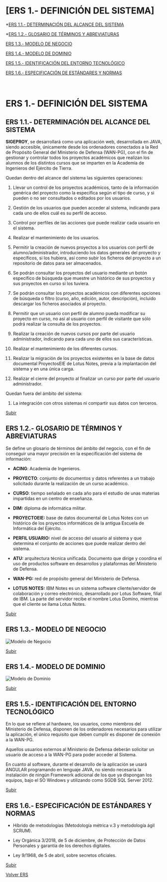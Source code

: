 <a name="top"></a>
# [ERS 1.- DEFINICIÓN DEL SISTEMA]

*[ERS 1.1.- DETERMINACIÓN DEL ALCANCE DEL SISTEMA](#item1)

*[ERS 1.2.- GLOSARIO DE TÉRMINOS Y ABREVIATURAS](#item2)

[ERS 1.3.- MODELO DE NEGOCIO](#item3)

[ERS 1.4.- MODELO DE DOMINIO](#item4)

[ERS 1.5.- IDENTIFICACIÓN DEL ENTORNO TECNOLÓGICO](#item5)

[ERS 1.6.- ESPECIFICACIÓN DE ESTÁNDARES Y NORMAS](#item6)

<br>ERS 1.- DEFINICIÓN DEL SISTEMA
==================================

<a name="item1"></a>
ERS 1.1.- DETERMINACIÓN DEL ALCANCE DEL SISTEMA
-----------------------------------------------

**SIGEPROY**, se desarrollará como una aplicación web, desarrollada en JAVA,
siendo accesible, únicamente desde los ordenadores conectados a la Red de
Propósito General del Ministerio de Defensa (WAN-PG), con el fin de gestionar y
controlar todos los proyectos académicos que realizan los alumnos de los
distintos cursos que se imparten en la Academia de Ingenieros del Ejército de
Tierra.

Quedan dentro del alcance del sistema las siguientes operaciones:

1.  Llevar un control de los proyectos académicos, tanto de la información
    genérica del proyecto como la específica según el tipo de curso, y si pueden
    o no ser consultados o editados por los usuarios.

2.  Gestión de los usuarios que pueden acceder al sistema, indicando para cada
    uno de ellos cuál es su perfil de acceso.

3.  Control por perfiles de las acciones que puede realizar cada usuario en el
    sistema.

4.  Realizar el mantenimiento de los usuarios.

5.  Permitir la creación de nuevos proyectos a los usuarios con perfil de
    alumno/administrador, introduciendo los datos generales del proyecto y
    específicos, si los hubiera, así como subir los ficheros del proyecto a un
    repositorio de datos para ser almacenados.

6.  Se podrán consultar los proyectos del usuario mediante un botón específico
    de búsqueda que muestre un histórico de sus proyectos y sus proyectos en
    curso si los tuviera.

7.  Se podrán consultar los proyectos académicos con diferentes opciones de
    búsqueda o filtro (curso, año, edición, autor, descripción), incluido
    descargar los ficheros asociados al proyecto.

8.  Permitir que un usuario con perfil de alumno pueda modificar su proyecto en
    curso, no así al usuario con perfil de visitante que sólo podrá realizar la
    consulta de los proyectos.

9.  Realizar la creación de nuevos cursos por parte del usuario administrador,
    indicando para cada uno de ellos sus características.

10. Realizar el mantenimiento de los diferentes cursos.

11. Realizar la migración de los proyectos existentes en la base de datos
    documental ProyectosEIE de Lotus Notes, previa a la implantación del sistema
    y en una única carga.

12. Realizar el cierre del proyecto al finalizar un curso por parte del usuario
    administrador.

Quedan fuera del ámbito del sistema:

1.  La integración con otros sistemas ni compartir sus datos con terceros.

[Subir](#top)

<a name="item2"></a>
ERS 1.2.- GLOSARIO DE TÉRMINOS Y ABREVIATURAS
---------------------------------------------

Se define un glosario de términos del ámbito del negocio, con el fin de
conseguir una mayor precisión en la especificación del sistema de información:

-   **ACING**: Academia de Ingenieros.

-   **PROYECTO**: conjunto de documentos y datos referentes a un trabajo
    solicitado durante la realización de un curso académico.

-   **CURSO**: tiempo señalado en cada año para el estudio de unas materias
    impartidas en un centro de enseñanza.

-   **DIM:** diploma de informática militar.

-   **PROYECTOEIE:** base de datos documental de Lotus Notes con un histórico de
    los proyectos informáticos de la antigua Escuela de Informática del
    Ejército.

-   **PERFIL USUARIO:** nivel de acceso del usuario al sistema y que determina
    el conjunto de acciones que puede realizar dentro del sistema.

-   **ATU:** arquitectura técnica unificada. Documento que dirige y coordina el
    uso de productos software en desarrollos y plataformas del Ministerio de
    Defensa.

-   **WAN-PG:** red de propósito general del Ministerio de Defensa.

-   **LOTUS NOTES:** IBM Notes es un sistema software cliente/servidor de
    colaboración y correo electrónico, desarrollado por Lotus Software, filial
    de IBM. La parte del servidor recibe el nombre Lotus Domino, mientras que el
    cliente se llama Lotus Notes.

[Subir](#top)

<a name="item3"></a>
ERS 1.3.- MODELO DE NEGOCIO
---------------------------

![Modelo de Negocio](https://github.com/DptoSIC/proyectoEIE/blob/master/ERS-ASI/imagenes/MNEGOCIO.jpg)

[Subir](#top)

<a name="item4"></a>
ERS 1.4.- MODELO DE DOMINIO
-----------------------------------

![Modelo de Dominio](https://github.com/DptoSIC/proyectoEIE/blob/master/ERS-ASI/imagenes/MDOMINIO.jpg)

[Subir](#top)

<a name="item5"></a>
ERS 1.5.- IDENTIFICACIÓN DEL ENTORNO TECNOLÓGICO
------------------------------------------------

En lo que se refiere al hardware, los usuarios, como miembros del Ministerio de
Defensa, disponen de los ordenadores necesarios para utilizar la aplicación, el
único requisito que deben cumplir es disponer de conexión a la WAN-PG.

Aquellos usuarios externos al Ministerio de Defensa deberán solicitar un usuario
de acceso a la WAN-PG para poder acceder al Sistema.

En cuanto al software, durante el desarrollo de la aplicación se usará ANGULAR
programando en lenguaje JAVA, no siendo necesaria la instalación de ningún
Framework adicional de los que ya dispongan los equipos, bajo el SO Windows y
utilizando como SGDB SQL Server 2012.

[Subir](#top)

<a name="item6"></a>
ERS 1.6.- ESPECIFICACIÓN DE ESTÁNDARES Y NORMAS
-----------------------------------------------

-   Híbrido de metodologías (Metodología métrica v.3 y metodología ágil SCRUM).

-   Ley Orgánica 3/2018, de 5 de diciembre, de Protección de Datos Personales y
    garantía de los derechos digitales.

-   Ley 9/1968, de 5 de abril, sobre secretos oficiales.

[Subir](#top)

[Volver ERS](https://github.com/DptoSIC/proyectoEIE/blob/master/ERS-ASI/ERS_SIGEPROY.md)

